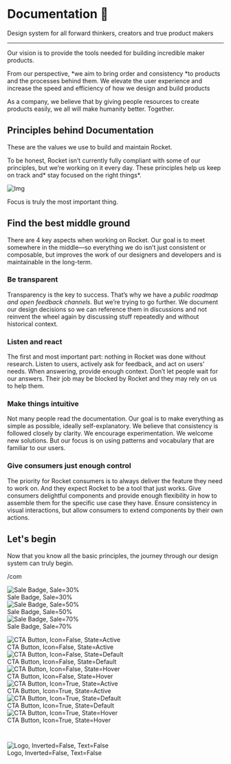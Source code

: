 
# Documentation 🚀

Design system for all forward thinkers, creators and true product makers

---

Our vision is to provide the tools needed for building incredible maker products.

From our perspective, *we aim to bring order and consistency *to products and the processes behind them. We elevate the user experience and increase the speed and efficiency of how we design and build products

As a company, we believe that by giving people resources to create products easily, we all will make humanity better. Together.

## Principles behind Documentation

These are the values we use to build and maintain Rocket.

To be honest, Rocket isn’t currently fully compliant with some of our principles, but we’re working on it every day. These principles help us keep on track and* stay focused on the right things*.

![Img](https://studio-assets.supernova.io/design-systems/14533/9289758a-6300-472a-bbc6-a57098081abf.jpeg?Expires=1990828800&Policy=eyJTdGF0ZW1lbnQiOlt7IlJlc291cmNlIjoiaHR0cHM6Ly9zdHVkaW8tYXNzZXRzLnN1cGVybm92YS5pby9kZXNpZ24tc3lzdGVtcy8xNDUzMy85Mjg5NzU4YS02MzAwLTQ3MmEtYmJjNi1hNTcwOTgwODFhYmYuanBlZyIsIkNvbmRpdGlvbiI6eyJEYXRlTGVzc1RoYW4iOnsiQVdTOkVwb2NoVGltZSI6MTk5MDgyODgwMH19fV19&Signature=E9DL6D-ZtS~4qaH18y5tnHC4gtpQUzZb85NmDFMuezn~MaWHPSumzBv6tXkxGqSgGyKh~9FaYnbfHkcJhU~4F~jdbuY70gbRxUpvnBtyCpz8o0mci-d2A9WoIZ3RGl11izD3c2WMfUaKhSaFlUw8cTGP-9vrqeUi58O2P4zYT9eAeyvOIFzQXgIgljhxiB9mIVU5a4j1vDL8ntJpagEZukKRskOgMrrB4LNQ-nRsvXFF7W5C5EkdoZPZf4jFxcQu2Yj6M9-bqNBXubYMsYYhEXqvqUOAnYVaE59E5PSSe43HKv2gp1ajSJ3ttHtTtCITO8Vyfh1FoTl03Z18ki8iZg__&Key-Pair-Id=APKAJGK34LCCAUR7N6LA)

Focus is truly the most important thing.

## Find the best middle ground

There are 4 key aspects when working on Rocket. Our goal is to meet somewhere in the middle—so everything we do isn’t just consistent or composable, but improves the work of our designers and developers and is maintainable in the long-term.

### Be transparent

Transparency is the key to success. That’s why we have a *public roadmap and open feedback channels*. But we’re trying to go further. We document our design decisions so we can reference them in discussions and not reinvent the wheel again by discussing stuff repeatedly and without historical context.

### Listen and react

The first and most important part: nothing in Rocket was done without research. Listen to users, actively ask for feedback, and act on users’ needs. When answering, provide enough context. Don’t let people wait for our answers. Their job may be blocked by Rocket and they may rely on us to help them.

### Make things intuitive

Not many people read the documentation. Our goal is to make everything as simple as possible, ideally self-explanatory. We believe that consistency is followed closely by clarity. We encourage experimentation. We welcome new solutions. But our focus is on using patterns and vocabulary that are familiar to our users.

### Give consumers just enough control

The priority for Rocket consumers is to always deliver the feature they need to work on. And they expect Rocket to be a tool that just works. Give consumers delightful components and provide enough flexibility in how to assemble them for the specific use case they have. Ensure consistency in visual interactions, but allow consumers to extend components by their own actions.

## Let's begin

Now that you know all the basic principles, the journey through our design system can truly begin.

/com

  
![Sale Badge, Sale=30%](https://studio-assets.supernova.io/design-systems/14533/59471322-683e-4644-8b0e-df23a89b2430.png?Expires=1990828800&Policy=eyJTdGF0ZW1lbnQiOlt7IlJlc291cmNlIjoiaHR0cHM6Ly9zdHVkaW8tYXNzZXRzLnN1cGVybm92YS5pby9kZXNpZ24tc3lzdGVtcy8xNDUzMy81OTQ3MTMyMi02ODNlLTQ2NDQtOGIwZS1kZjIzYTg5YjI0MzAucG5nIiwiQ29uZGl0aW9uIjp7IkRhdGVMZXNzVGhhbiI6eyJBV1M6RXBvY2hUaW1lIjoxOTkwODI4ODAwfX19XX0_&Signature=Yt8sXRTUn6iDI6HkpM4eXsW9Z7z1-kewD76bTUxm71QdOqY8j9Uvax1qgtNk1qV8jX6Uk6md5bBR~OSgpjqq8V4szTrb2R4BJHlJ~igQ6FWQQXdth5jZzxKgZ7j1c~D0Gnwg1iPkmObDSOOx9ZfQNJNOmbcWM1V1~MZHDO0gPRBdCbgXkhid9rcQSk1H4Dyq~ygSYOPGmyx572fB9n-Petu9siUudVX95kXSimBCHcg7hJazN0bFdd9bnyWhELeY4wd1-bR206Hj~n57~RqNsJtNo-JJWiiJMhVUqdxjgVswYw~5oLdRXJ5ts7Jh65yL4X7HOP7afsnte2Y3hQbK9g__&Key-Pair-Id=APKAJGK34LCCAUR7N6LA)  
Sale Badge, Sale=30%  
![Sale Badge, Sale=50%](https://studio-assets.supernova.io/design-systems/14533/427bd7cc-b1a2-4fd8-9789-710ca9e684a5.png?Expires=1990828800&Policy=eyJTdGF0ZW1lbnQiOlt7IlJlc291cmNlIjoiaHR0cHM6Ly9zdHVkaW8tYXNzZXRzLnN1cGVybm92YS5pby9kZXNpZ24tc3lzdGVtcy8xNDUzMy80MjdiZDdjYy1iMWEyLTRmZDgtOTc4OS03MTBjYTllNjg0YTUucG5nIiwiQ29uZGl0aW9uIjp7IkRhdGVMZXNzVGhhbiI6eyJBV1M6RXBvY2hUaW1lIjoxOTkwODI4ODAwfX19XX0_&Signature=dkqS2bm9-SpaD7b-NcM7vR5hLNZdMeCmrdDNNNWs6nqNEmabNojOD9aSVAXOreNqD08G7MKQIn4mhxZGJb4lLFTc62jK2UHeUqyho1hz5fO6DtWaTUOkJBFMrO0ngWEHKM6d5BcM0ghKN37a~OZhFspctvIahnj58BGECwIrIEKz5lfE3Gz0lwQdqJ26StCBMN1FntI75QGxPNRabjLVUVF8BMlFiFkjCB6YD00y8FNp8eYeBHkI6PCAWulhMR3QbVTHgee4YyI0sDbVc19ZMkYkcfPALtLbxbmymoijoBSOtZvaFQPbS5De79MSE57kwoQ2dgJkjG1-jPer9W0N2g__&Key-Pair-Id=APKAJGK34LCCAUR7N6LA)  
Sale Badge, Sale=50%  
![Sale Badge, Sale=70%](https://studio-assets.supernova.io/design-systems/14533/6085d383-eeaa-4406-8b0f-d11dfe43480b.png?Expires=1990828800&Policy=eyJTdGF0ZW1lbnQiOlt7IlJlc291cmNlIjoiaHR0cHM6Ly9zdHVkaW8tYXNzZXRzLnN1cGVybm92YS5pby9kZXNpZ24tc3lzdGVtcy8xNDUzMy82MDg1ZDM4My1lZWFhLTQ0MDYtOGIwZi1kMTFkZmU0MzQ4MGIucG5nIiwiQ29uZGl0aW9uIjp7IkRhdGVMZXNzVGhhbiI6eyJBV1M6RXBvY2hUaW1lIjoxOTkwODI4ODAwfX19XX0_&Signature=WYd0lXmFYT-w1R7osTOxEYrpb3mG1VPBT2FUghnJMmIdh5R5kCeEW-pWuFmA4743AaDrs592P1UR-kSTazLThTAvhuwqhotUMsIyTaBiHTV0VM5LmoA~~qGlZDKxzobP8SwO4~kn37kwkXWURCPyTurHVOxRX1Xa3Qrn-HJOZzaZcVA5kTMWqIrReYdE0kW8UIT~LVRY04erUoN1f0tugJNx6Btc-khPJsPqlOWGiYq9v3mc2O-5tq6Fb5TP91OMFnIabvdisPkStqR6TNqTnw39BLtcZb04Q3XVpHtjqbN1DOrapAK4RZW3Mbq3eovF5nDPEXWIN1HKQbaUGS1NJg__&Key-Pair-Id=APKAJGK34LCCAUR7N6LA)  
Sale Badge, Sale=70%  


  
![CTA Button, Icon=False, State=Active](https://studio-assets.supernova.io/design-systems/14533/324b38d3-c1e8-456f-af68-0eb721f773f7.png?Expires=1990828800&Policy=eyJTdGF0ZW1lbnQiOlt7IlJlc291cmNlIjoiaHR0cHM6Ly9zdHVkaW8tYXNzZXRzLnN1cGVybm92YS5pby9kZXNpZ24tc3lzdGVtcy8xNDUzMy8zMjRiMzhkMy1jMWU4LTQ1NmYtYWY2OC0wZWI3MjFmNzczZjcucG5nIiwiQ29uZGl0aW9uIjp7IkRhdGVMZXNzVGhhbiI6eyJBV1M6RXBvY2hUaW1lIjoxOTkwODI4ODAwfX19XX0_&Signature=jIgzvlCsVXMX9T~LZOaVMeMCr-C9XbmmzTsfJJBAl-j66Zzuh1pElZn7AUwerZg6ztbIs5HYAPWVgUd3ZfWK9p~6vQk9OuHHXlqK6x4prRKK9s88vAjvStNwb7BGT5tjgm~OduEGdcG4FlyCq9cRk74BDsX6RP8OmFQd0kD9eGtegGnfNVd7Q1S1fh5vOTnTBIKJKgF2nqtt2yp1WCGyhQKQyl4DUbqn8pun3rHxjcg0ybNAWEkFTRy7-dGTNnlDZI~Ln1gi1WnvwvTRHbvEHMsqpMnyWYhMlzom7H-2Np-FU7WzcLkQBEgRLyTbSf-Oa407bleNJLStoz-XdRcwwg__&Key-Pair-Id=APKAJGK34LCCAUR7N6LA)  
CTA Button, Icon=False, State=Active  
![CTA Button, Icon=False, State=Default](https://studio-assets.supernova.io/design-systems/14533/1c325c49-4e5d-4fea-aa7e-db2620ece2d7.png?Expires=1990828800&Policy=eyJTdGF0ZW1lbnQiOlt7IlJlc291cmNlIjoiaHR0cHM6Ly9zdHVkaW8tYXNzZXRzLnN1cGVybm92YS5pby9kZXNpZ24tc3lzdGVtcy8xNDUzMy8xYzMyNWM0OS00ZTVkLTRmZWEtYWE3ZS1kYjI2MjBlY2UyZDcucG5nIiwiQ29uZGl0aW9uIjp7IkRhdGVMZXNzVGhhbiI6eyJBV1M6RXBvY2hUaW1lIjoxOTkwODI4ODAwfX19XX0_&Signature=GqsB~0EzXMnGgnuAc38fMXhqWst7pU12L6Xk2XXqjSmiIAEdkC4xIGHGQF1E~l84uoo5ytD64G4fz2FlbGokq7moCRijMOXkkp0HP1uwNQ0GfdylYga5QCOgSXs4Y4JncOpb1fnf~f3BklOdyuK8KXtSCS1T1hShGYBTQ8GlvPYBv5hMp0ToRLsvH0NK93T8kA2da~Y~nBWfxZytpPksDZbs9U44CV9R5qRY3~KqKth8yBoSk0sDN~rjSgCzhMlhWODc13vvfSayjyTwZN7J6dWv5qnQPAuQ-pp8omk0P4-YGVrmzNk6vPJCxfW7216sCbUh~ZQ5pFWKYDsZPu19LA__&Key-Pair-Id=APKAJGK34LCCAUR7N6LA)  
CTA Button, Icon=False, State=Default  
![CTA Button, Icon=False, State=Hover](https://studio-assets.supernova.io/design-systems/14533/f95b0620-349b-44a2-be4e-356d1244236a.png?Expires=1990828800&Policy=eyJTdGF0ZW1lbnQiOlt7IlJlc291cmNlIjoiaHR0cHM6Ly9zdHVkaW8tYXNzZXRzLnN1cGVybm92YS5pby9kZXNpZ24tc3lzdGVtcy8xNDUzMy9mOTViMDYyMC0zNDliLTQ0YTItYmU0ZS0zNTZkMTI0NDIzNmEucG5nIiwiQ29uZGl0aW9uIjp7IkRhdGVMZXNzVGhhbiI6eyJBV1M6RXBvY2hUaW1lIjoxOTkwODI4ODAwfX19XX0_&Signature=RMj0mMG7U0qHlI8Lrl4MGrI7zQUIAEcC5lNkuZtILQq2U1UAQVX9Nq9sihzW~uYs-QIdKwBQoIc9vzWhlyV3bYXvR45XkBRY6l-Z8gUn9cWr14I112etRk7gH6vmsERJkDfRRcXynnQlOcKQG5Dhp9yOi6MxnHQu1a9cW75CXt8LzQjAibqGVNUjb-lIeXBgrn3eWDpVI0jqDMTxqivURGRDXiA~eJy0evRzr-8J4GUvyl-WoN4NFQop1B2m6V-9UCUdWOOpG5jewJ3E3iijyz-etMZQ-D2GwSmtN2L5N4xvTGQLhAyd3Pbq-71sDJApVQeu9G1Et9~~~DevrgyGwg__&Key-Pair-Id=APKAJGK34LCCAUR7N6LA)  
CTA Button, Icon=False, State=Hover  
![CTA Button, Icon=True, State=Active](https://studio-assets.supernova.io/design-systems/14533/5c2463c2-bf49-4d01-90ed-46597f9021f7.png?Expires=1990828800&Policy=eyJTdGF0ZW1lbnQiOlt7IlJlc291cmNlIjoiaHR0cHM6Ly9zdHVkaW8tYXNzZXRzLnN1cGVybm92YS5pby9kZXNpZ24tc3lzdGVtcy8xNDUzMy81YzI0NjNjMi1iZjQ5LTRkMDEtOTBlZC00NjU5N2Y5MDIxZjcucG5nIiwiQ29uZGl0aW9uIjp7IkRhdGVMZXNzVGhhbiI6eyJBV1M6RXBvY2hUaW1lIjoxOTkwODI4ODAwfX19XX0_&Signature=mPWCj29LHWTY-cnvKCScUpmnYeIOPR1V62l0h0V0uYwwaOHzSCwHgHEPXhvQ9wWisE3tGJ5STLwvZ8tFdBkxi63mQ6EBfoCyTkWjxGfRMRpKCxDfIKnXKGSR98jlY8dBipEs1I5p5f5ko2UUcpqhP1MZSbAmkyfZMaosGzSnTlRzSelrTdCWfjzO5ZpndexGepfmMRys~M2ORB7Rd5Gl5l1fvd4CF3NbPQ3BoGhrc3P9E32sovE~1gHVIGobTInoUfRexb-vYI88BYlYFx-pr4CR1cMsBL86e3DJ9ErsPtBjb5Nb3x9LiOu2E-frJNUm~o1WZFVyuLUe4ldUtaTcGg__&Key-Pair-Id=APKAJGK34LCCAUR7N6LA)  
CTA Button, Icon=True, State=Active  
![CTA Button, Icon=True, State=Default](https://studio-assets.supernova.io/design-systems/14533/0cc1aa70-721c-415e-8375-245376dd7d9c.png?Expires=1990828800&Policy=eyJTdGF0ZW1lbnQiOlt7IlJlc291cmNlIjoiaHR0cHM6Ly9zdHVkaW8tYXNzZXRzLnN1cGVybm92YS5pby9kZXNpZ24tc3lzdGVtcy8xNDUzMy8wY2MxYWE3MC03MjFjLTQxNWUtODM3NS0yNDUzNzZkZDdkOWMucG5nIiwiQ29uZGl0aW9uIjp7IkRhdGVMZXNzVGhhbiI6eyJBV1M6RXBvY2hUaW1lIjoxOTkwODI4ODAwfX19XX0_&Signature=JYXcIaIVpSC1bgWxkZsFLmAfr1h6NVi-tPlVTEST5KxXjH37I1QZr4U0xrlEQFnlZ40WfimG5eWyCcNkz~~l4Z8DbM491jKKcsQYrrA93y4Tei88146kvaKIjfMHEv9dNaFsUruQUO6nsOfcuHjfjwD86NycFGFoMMcMkMW00C~pnoFz8bydx4O9aE0kWpQWiYO6E7TowIOofcriMFFdpBR4E81SsF3pjo-9~Z~Yl-4Z19FB8q~Ob0UUEaLSxZLKi5uyUdh3rM9F~4jz3zKN5scQy9OgUlzVGt-QV6qCSCfAnyN1A~wXz3AYpEjBa~c1YtkkzarnOD3-PJzFMc~ArA__&Key-Pair-Id=APKAJGK34LCCAUR7N6LA)  
CTA Button, Icon=True, State=Default  
![CTA Button, Icon=True, State=Hover](https://studio-assets.supernova.io/design-systems/14533/8c1944fd-b89f-4763-af4f-cc7f777a887c.png?Expires=1990828800&Policy=eyJTdGF0ZW1lbnQiOlt7IlJlc291cmNlIjoiaHR0cHM6Ly9zdHVkaW8tYXNzZXRzLnN1cGVybm92YS5pby9kZXNpZ24tc3lzdGVtcy8xNDUzMy84YzE5NDRmZC1iODlmLTQ3NjMtYWY0Zi1jYzdmNzc3YTg4N2MucG5nIiwiQ29uZGl0aW9uIjp7IkRhdGVMZXNzVGhhbiI6eyJBV1M6RXBvY2hUaW1lIjoxOTkwODI4ODAwfX19XX0_&Signature=QLNe7-yMHrF2RRJOgx8dZOJ1Ji01D1uIW3MSoRRQbuLAHi1qcgc4xQOwim1dSJ~rD9kBu9CqQN6pv1SFMU7ZwMaN481YJCIdbDLetTb9jH9C1lHZ-yfak2PPiwjY8njk522Vy9DPI6AYBFjlznGWjpSz7QyXIahrT~oM1s5tEEQV7-3w~g4TU-KYJs-ehgYyzhzeCFJuSH0yXIWRoAuf85wB7n-T6-iN~DXz4p5VU2qP3UdRE3W2X17ozPcsYyGKPjdvrFTQ8fwz0Gko1T0c01HhMwnVI2NQFyMKvNSei7bS9hoOsvhMywuGbTznFRcRgiRTc3tSZvu75lY0HAAp9w__&Key-Pair-Id=APKAJGK34LCCAUR7N6LA)  
CTA Button, Icon=True, State=Hover  


```javascript  
  
```

  
![Logo, Inverted=False, Text=False](https://studio-assets.supernova.io/design-systems/14533/57aba4a1-8be8-4614-a44f-059c905fcfd7.png?Expires=1990828800&Policy=eyJTdGF0ZW1lbnQiOlt7IlJlc291cmNlIjoiaHR0cHM6Ly9zdHVkaW8tYXNzZXRzLnN1cGVybm92YS5pby9kZXNpZ24tc3lzdGVtcy8xNDUzMy81N2FiYTRhMS04YmU4LTQ2MTQtYTQ0Zi0wNTljOTA1ZmNmZDcucG5nIiwiQ29uZGl0aW9uIjp7IkRhdGVMZXNzVGhhbiI6eyJBV1M6RXBvY2hUaW1lIjoxOTkwODI4ODAwfX19XX0_&Signature=P1EdsHjaniHHRUUlLNe0FFP5NWvHHKFVk0wuCrB1P-9wfm8ag1KhRzMVVeZkgwxSgYTVHhYbrKW7YyLrksxnOTAKJODVAUOYauget9YjMtPy-lsbV-dG211zR2BVv0EOne6FJwtA7c1aqd4QfhI3k2AJMdtQMFpo23zpd3xuChYOzjoBx1~MEApVwmn8wtsx3u8-cAX3kdbIDStmWTfmPepAEheAl84mQWjm34MwS10yc8sm4m0eCAT0g-g2zzzROX8c-RSJPd1ByRHUbaVZ0L7lmmiN0c5Xt4N4OzShQfzMtksvTs8T14AVpEKcsgEzcw0Cqm74366dMdSLP-LRew__&Key-Pair-Id=APKAJGK34LCCAUR7N6LA)  
Logo, Inverted=False, Text=False  


  
  
